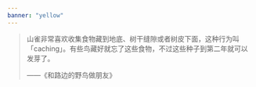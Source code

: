 ```yaml
---
banner: "yellow"
---
```

>山雀非常喜欢收集食物藏到地底、树干缝隙或者树皮下面，这种行为叫「caching」。有些鸟藏好就忘了这些食物，不过这些种子到第二年就可以发芽了。 
>
> ——《和路边的野鸟做朋友》